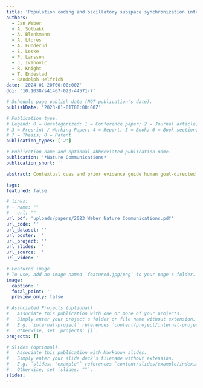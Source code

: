 ```yaml
---
title: 'Population coding and oscillatory subspace synchronization integrate context into actions'
authors:
  - Jan Weber
  - A. Solbakk
  - A. Blenkmann
  - A. Llores
  - A. Funderud
  - S. Leske
  - P. Larsson
  - J, Ivanovic
  - R. Knight
  - T. Endestad
  - Randolph Helfrich
date: '2024-01-20T00:00:00Z'
doi: '10.1038/s41467-023-44571-7'

# Schedule page publish date (NOT publication's date).
publishDate: '2023-01-01T00:00:00Z'

# Publication type.
# Legend: 0 = Uncategorized; 1 = Conference paper; 2 = Journal article;
# 3 = Preprint / Working Paper; 4 = Report; 5 = Book; 6 = Book section;
# 7 = Thesis; 8 = Patent
publication_types: ['2']

# Publication name and optional abbreviated publication name.
publication: '*Nature Communications*'
publication_short: ''

abstract: Contextual cues and prior evidence guide human goal-directed behavior. The neurophysiological mechanisms that implement contextual priors to guide subsequent actions in the human brain remain unclear. Using intracranial electroencephalography (iEEG), we demonstrate that increasing uncertainty introduces a shift from a purely oscillatory to a mixed processing regime with an additional ramping component. Oscillatory and ramping dynamics reflect dissociable signatures, which likely differentially contribute to the encoding and transfer of different cognitive variables in a cue-guided motor task. The results support the idea that prefrontal activity encodes rules and ensuing actions in distinct coding subspaces, while theta oscillations synchronize the prefrontal-motor network, possibly to guide action execution. Collectively, our results reveal how two key features of large-scale neural population activity, namely continuous ramping dynamics and oscillatory synchrony, jointly support rule-guided human behavior.

tags:
featured: false

# links:
# - name: ""
#   url: ""
url_pdf: 'uploads/papers/2023_Weber_Nature_Communications.pdf'
url_code: ''
url_dataset: ''
url_poster: ''
url_project: ''
url_slides: ''
url_source: ''
url_video: ''

# Featured image
# To use, add an image named `featured.jpg/png` to your page's folder.
image:
  caption: ''
  focal_point: ''
  preview_only: false

# Associated Projects (optional).
#   Associate this publication with one or more of your projects.
#   Simply enter your project's folder or file name without extension.
#   E.g. `internal-project` references `content/project/internal-project/index.md`.
#   Otherwise, set `projects: []`.
projects: []

# Slides (optional).
#   Associate this publication with Markdown slides.
#   Simply enter your slide deck's filename without extension.
#   E.g. `slides: "example"` references `content/slides/example/index.md`.
#   Otherwise, set `slides: ""`.
slides:
---
```

